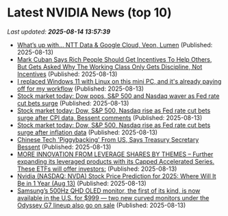 # Latest NVIDIA News (top 10)
_Last updated: **2025-08-14 13:57:39**_

- [What’s up with… NTT Data & Google Cloud, Veon, Lumen](https://www.telecomtv.com/content/digital-platforms-services/what-s-up-with-ntt-data-google-cloud-veon-lumen-53629/) (Published: 2025-08-13)
- [Mark Cuban Says Rich People Should Get Incentives To Help Others, But Gets Asked Why The Working Class Only Gets Discipline, Not Incentives](https://finance.yahoo.com/news/mark-cuban-says-rich-people-134610464.html) (Published: 2025-08-13)
- [I replaced Windows 11 with Linux on this mini PC, and it's already paying off for my workflow](https://www.zdnet.com/article/i-replaced-windows-11-with-linux-on-this-mini-pc-and-its-already-paying-off-for-my-workflow/) (Published: 2025-08-13)
- [Stock market today: Dow pops, S&P 500 and Nasdaq waver as Fed rate cut bets surge](https://finance.yahoo.com/news/live/stock-market-today-dow-pops-sp-500-and-nasdaq-waver-as-fed-rate-cut-bets-surge-133512187.html) (Published: 2025-08-13)
- [Stock market today: Dow, S&P 500, Nasdaq rise as Fed rate cut bets surge after CPI data, Bessent comments](https://finance.yahoo.com/news/live/stock-market-today-dow-sp-500-nasdaq-rise-as-fed-rate-cut-bets-surge-after-cpi-data-bessent-comments-133512945.html) (Published: 2025-08-13)
- [Stock market today: Dow, S&P 500, Nasdaq rise as Fed rate cut bets surge after inflation data](https://finance.yahoo.com/news/live/stock-market-today-dow-sp-500-nasdaq-rise-as-fed-rate-cut-bets-surge-after-inflation-data-225124773.html) (Published: 2025-08-13)
- [Chinese Tech 'Piggybacking' From US, Says Treasury Secretary Bessent](https://www.ndtvprofit.com/world/china-tech-piggybacking-from-us-says-treasury-secretary-bessent) (Published: 2025-08-13)
- [MORE INNOVATION FROM LEVERAGE SHARES BY THEMES – Further expanding its leveraged products with its Capped Accelerated Series. These ETFs will offer investors:](https://www.globenewswire.com/news-release/2025/08/13/3132671/0/en/MORE-INNOVATION-FROM-LEVERAGE-SHARES-BY-THEMES-Further-expanding-its-leveraged-products-with-its-Capped-Accelerated-Series-These-ETFs-will-offer-investors.html) (Published: 2025-08-13)
- [Nvidia (NASDAQ: NVDA) Stock Price Prediction for 2025: Where Will It Be in 1 Year (Aug 13)](https://biztoc.com/x/a7b991b15d3b20c6) (Published: 2025-08-13)
- [Samsung’s 500Hz QHD OLED monitor, the first of its kind, is now available in the U.S. for $999 — two new curved monitors under the Odyssey G7 lineup also go on sale](https://www.tomshardware.com/monitors/gaming-monitors/samsungs-500hz-qhd-oled-monitor-the-first-of-its-kind-is-now-available-in-the-u-s-for-usd999-two-new-curved-monitors-under-the-odyssey-g7-lineup-also-go-on-sale) (Published: 2025-08-13)
